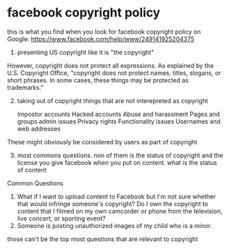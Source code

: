 # facebook copyright policy
this is what you find when you look for facebook copyright policy on Google:
https://www.facebook.com/help/www/249141925204375

1. presenting US copyright like it is "the copyright"

However, copyright does not protect all expressions. As explained by the U.S. Copyright Office, "copyright does not protect names, titles, slogans, or short phrases. In some cases, these things may be protected as trademarks." 

2. taking out of copyright things that are not interepreted as copyright

    Impostor accounts
    Hacked accounts
    Abuse and harassment
    Pages and groups admin issues
    Privacy rights
    Functionality issues
    Usernames and web addresses
    
These might obviously be considered by users as part of copyright

3. most commons questions. non of them is the status of copyright and the license you give facebook when you put on content. what is the status of content

Common Questions
1. What if I want to upload content to Facebook but I'm not sure whether that would infringe someone's copyright?
Do I own the copyright to content that I filmed on my own camcorder or phone from the television, live concert, or sporting event?
2. Someone is posting unauthorized images of my child who is a minor.

those can't be the top most questions that are relevant to copyright
